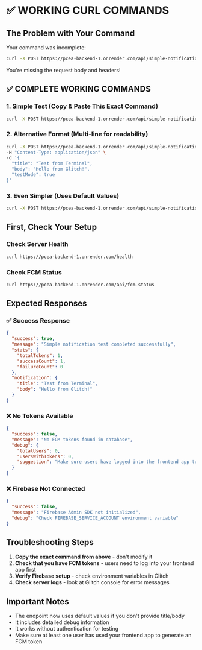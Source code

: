 # ✅ WORKING CURL COMMANDS

## The Problem with Your Command

Your command was incomplete:

```bash
curl -X POST https://pcea-backend-1.onrender.com/api/simple-notification-test \
```

You're missing the request body and headers!

## ✅ COMPLETE WORKING COMMANDS

### 1. Simple Test (Copy & Paste This Exact Command)

```bash
curl -X POST https://pcea-backend-1.onrender.com/api/simple-notification-test -H "Content-Type: application/json" -d '{"title":"Test from Terminal","body":"Hello from Glitch!"}'
```

### 2. Alternative Format (Multi-line for readability)

```bash
curl -X POST https://pcea-backend-1.onrender.com/api/simple-notification-test \
-H "Content-Type: application/json" \
-d '{
  "title": "Test from Terminal",
  "body": "Hello from Glitch!",
  "testMode": true
}'
```

### 3. Even Simpler (Uses Default Values)

```bash
curl -X POST https://pcea-backend-1.onrender.com/api/simple-notification-test -H "Content-Type: application/json" -d '{}'
```

## First, Check Your Setup

### Check Server Health

```bash
curl https://pcea-backend-1.onrender.com/health
```

### Check FCM Status

```bash
curl https://pcea-backend-1.onrender.com/api/fcm-status
```

## Expected Responses

### ✅ Success Response

```json
{
  "success": true,
  "message": "Simple notification test completed successfully",
  "stats": {
    "totalTokens": 1,
    "successCount": 1,
    "failureCount": 0
  },
  "notification": {
    "title": "Test from Terminal",
    "body": "Hello from Glitch!"
  }
}
```

### ❌ No Tokens Available

```json
{
  "success": false,
  "message": "No FCM tokens found in database",
  "debug": {
    "totalUsers": 0,
    "usersWithTokens": 0,
    "suggestion": "Make sure users have logged into the frontend app to generate FCM tokens"
  }
}
```

### ❌ Firebase Not Connected

```json
{
  "success": false,
  "message": "Firebase Admin SDK not initialized",
  "debug": "Check FIREBASE_SERVICE_ACCOUNT environment variable"
}
```

## Troubleshooting Steps

1. **Copy the exact command from above** - don't modify it
2. **Check that you have FCM tokens** - users need to log into your frontend app first
3. **Verify Firebase setup** - check environment variables in Glitch
4. **Check server logs** - look at Glitch console for error messages

## Important Notes

- The endpoint now uses default values if you don't provide title/body
- It includes detailed debug information
- It works without authentication for testing
- Make sure at least one user has used your frontend app to generate an FCM token
